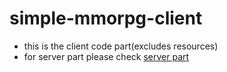 # simple-mmorpg-client
* this is the client code part(excludes resources)
* for server part please check [server part](https://github.com/ICE4Ever1/simple-mmorpg-server)
